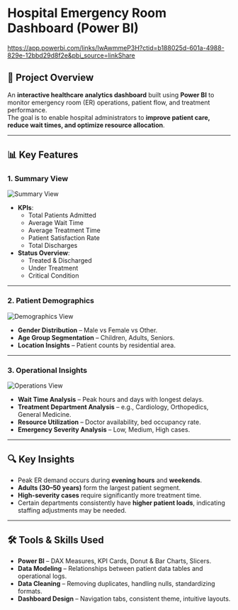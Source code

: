 # Hospital Emergency Room Dashboard (Power BI)

https://app.powerbi.com/links/IwAwmmeP3H?ctid=b188025d-601a-4988-829e-12bbd29d8f2e&pbi_source=linkShare

## 📌 Project Overview
An **interactive healthcare analytics dashboard** built using **Power BI** to monitor emergency room (ER) operations, patient flow, and treatment performance.  
The goal is to enable hospital administrators to **improve patient care, reduce wait times, and optimize resource allocation**.

---

## 📊 Key Features

### **1. Summary View**
![Summary View](Summary.jpg)
- **KPIs**:
  - Total Patients Admitted
  - Average Wait Time
  - Average Treatment Time
  - Patient Satisfaction Rate
  - Total Discharges
- **Status Overview**:
  - Treated & Discharged
  - Under Treatment
  - Critical Condition

---

### **2. Patient Demographics**
![Demographics View](Demographics.jpg)
- **Gender Distribution** – Male vs Female vs Other.
- **Age Group Segmentation** – Children, Adults, Seniors.
- **Location Insights** – Patient counts by residential area.

---

### **3. Operational Insights**
![Operations View](Operations.jpg)
- **Wait Time Analysis** – Peak hours and days with longest delays.
- **Treatment Department Analysis** – e.g., Cardiology, Orthopedics, General Medicine.
- **Resource Utilization** – Doctor availability, bed occupancy rate.
- **Emergency Severity Analysis** – Low, Medium, High cases.

---

## 🔍 Key Insights
- Peak ER demand occurs during **evening hours** and **weekends**.
- **Adults (30–50 years)** form the largest patient segment.
- **High-severity cases** require significantly more treatment time.
- Certain departments consistently have **higher patient loads**, indicating staffing adjustments may be needed.

---

## 🛠 Tools & Skills Used
- **Power BI** – DAX Measures, KPI Cards, Donut & Bar Charts, Slicers.
- **Data Modeling** – Relationships between patient data tables and operational logs.
- **Data Cleaning** – Removing duplicates, handling nulls, standardizing formats.
- **Dashboard Design** – Navigation tabs, consistent theme, intuitive layouts.

